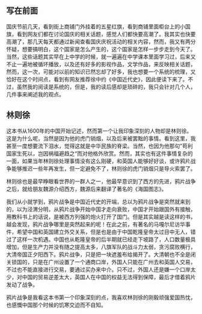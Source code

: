 ## 写在前面

国庆节前几天，看到街上商铺门外挂着的五星红旗，看到商铺里面柜台上的小国旗，看到网友们都在讨论国庆的相关话题，感觉人们都快要高潮了。我其实也快要高潮了，那几天每天都通过新闻查看国庆庆祝活动的相关内容，然而，我又有两分怀疑，想要搞明白，这个国家是怎么产生的，这个国家是怎样一步步走到今天了。当然，这些话题其实早在上中学的时候，就一遍遍在中学课本里面学习过，后来又不止一遍地被循环播放，以及还有好多的影视作品，文学作品，来反映相关话题，然而，这一次，可能对以前的知识已然忘却了好多，我也想要一个系统的梳理，又恰好在这个时间点，看到有网友推荐徐中约《中国近代史》，因此便读下来了。不过，虽然我的阅读是系统的，但是，我的读后感却是琐碎的，我只会针对几个人，几件事来阐述我的观点。

## 林则徐

这本书从1600年的中国开始记述，然而第一个让我印象深刻的人物却是林则徐。这是为什么呢，当然是因为他的虎门销烟，以及后来被罢黜的事情。看到这里，我甚至一度想要流下泪水，觉得这就是中华民族的脊梁。当然，也因为他那句”苟利国家生死以，岂因祸福避趋之“而对他格外欣赏。然而，其实也有这件事情复杂的一面，如果当年林则徐处理事情没有这么刚硬，和英国人能够好好谈，或许鸦片战争能够推迟一些年再发生，但一定避免不了，林则徐的虎门销烟只是导火索罢了。

林则徐也是最早睁眼看世界的一群人之一，他最早意识到了西方的先进，鸦片战争之后，就给朋友魏源介绍西方，魏源后来翻译了著名的《海国图志》。

我们从小就学到，鸦片战争是中国近代史的开端，总以为鸦片战争是突然就来到的，以为泾渭分明，从鸦片战争开始中国才走向衰败，中国才开始跟国外有接触，用教科书上的话说，是被西方列强的炮火打开了国门。但是其实越是读这样的书，越会发现，鸦片战争哪里是突然起来的呢！在此之前，有著名的马嘎尔尼访华事件，希望中国和英国建立外交关系，但是也是由于中国乾隆皇帝太过目中无人，错过了这样一次机遇。中国也从乾隆皇帝的后半期就已经走下坡路了，人口数量极具增加，但是生产力并没有随之提高太多，八旗军队的战斗力太弱，贪污腐败横行，大清帝国正夕阳西下。鸦片战争，只是把一块遮羞布给揭开了。大清朝也不全是闭关锁国的，只是在广州设置了一个通商口岸，外国人只能在广州去和英国人交易，不过也不能直接进行交易，要通过买办来中介。只不过，外国人还是嫌一个口岸太少，对中国的贸易逆差太大，英国人在中国的权益无法得到保障，最后才借着鸦片发动了战争。

鸦片战争是我看这本书第一个印象深刻的点，我喜欢林则徐的刚毅顽强爱国热忱，也感慨中国那个时候的饥寒交迫而不自知。


